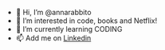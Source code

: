 - 👋 Hi, I’m @annarabbito
- 👀 I’m interested in code, books and Netflix!
- 🌱 I’m currently learning CODING
- 📫 Add me on <a href="https://www.linkedin.com/in/anna-rabbito-b8ab90191/">Linkedin</a>

